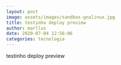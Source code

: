```yaml
---
layout: post
image: assets/images/sandbox-gnulinux.jpg
title: testinho deploy preview
author: marllus
date: 2020-07-04 12:56:06
categories: tecnologia
---
```

testinho deploy preview